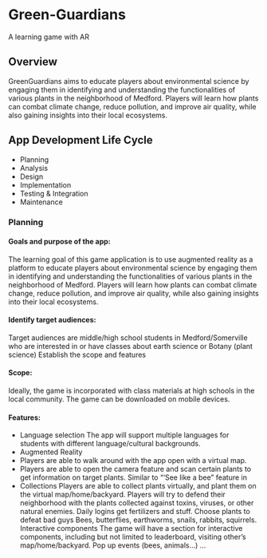 # Green-Guardians
A learning game with AR

## Overview
GreenGuardians aims to educate players about environmental science by engaging them in identifying and understanding the functionalities of various plants in the neighborhood of Medford. Players will learn how plants can combat climate change, reduce pollution, and improve air quality, while also gaining insights into their local ecosystems.

## App Development Life Cycle 
- Planning
- Analysis
- Design
- Implementation
- Testing & Integration
- Maintenance

### Planning

#### Goals and purpose of the app:
The learning goal of this game application is to use augmented reality as a platform to educate players about environmental science by engaging them in identifying and understanding the functionalities of various plants in the neighborhood of Medford. Players will learn how plants can combat climate change, reduce pollution, and improve air quality, while also gaining insights into their local ecosystems.

#### Identify target audiences:
Target audiences are middle/high school students in Medford/Somerville who are interested in or have classes about earth science or Botany (plant science)
Establish the scope and features

#### Scope:
Ideally, the game is incorporated with class materials at high schools in the local community. 
The game can be downloaded on mobile devices.

#### Features:
- Language selection
The app will support multiple languages for students with different language/cultural backgrounds. 
- Augmented Reality
- Players are able to walk around with the app open with a virtual map.
- Players are able to open the camera feature and scan certain plants to get information on target plants. 
Similar to “‘See like a bee” feature in 
- Collections
Players are able to collect plants virtually, and plant them on the virtual map/home/backyard.
Players will try to defend their neighborhood with the plants collected against toxins, viruses, or other natural enemies. 
Daily logins get fertilizers and stuff.
Choose plants to defeat bad guys
Bees, butterflies, earthworms, snails, rabbits, squirrels. 
Interactive components
The game will have a section for interactive components, including but not limited to leaderboard, visiting other’s map/home/backyard. 
Pop up events (bees, animals…)
 … 
